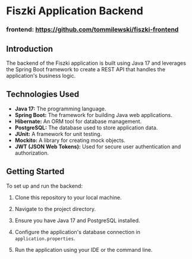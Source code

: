 # Fiszki Application Backend

### frontend: https://github.com/tommilewski/fiszki-frontend

## Introduction

The backend of the Fiszki application is built using Java 17 and leverages the Spring Boot framework to create a REST API that handles the application's business logic.

## Technologies Used

- **Java 17:** The programming language.
- **Spring Boot:** The framework for building Java web applications.
- **Hibernate:** An ORM tool for database management.
- **PostgreSQL:** The database used to store application data.
- **JUnit:** A framework for unit testing.
- **Mockito:** A library for creating mock objects.
- **JWT (JSON Web Tokens):** Used for secure user authentication and authorization.

## Getting Started

To set up and run the backend:

1. Clone this repository to your local machine.

2. Navigate to the project directory.

3. Ensure you have Java 17 and PostgreSQL installed.

4. Configure the application's database connection in `application.properties`.

5. Run the application using your IDE or the command line.